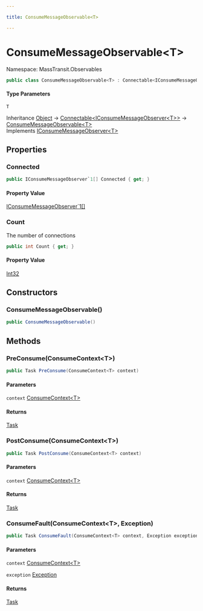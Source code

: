 ```yaml
---

title: ConsumeMessageObservable<T>

---
```


# ConsumeMessageObservable\<T\>

Namespace: MassTransit.Observables

```csharp
public class ConsumeMessageObservable<T> : Connectable<IConsumeMessageObserver<T>>, IConsumeMessageObserver<T>
```

#### Type Parameters

`T`<br/>

Inheritance [Object](https://learn.microsoft.com/en-us/dotnet/api/system.object) → [Connectable\<IConsumeMessageObserver\<T\>\>](../masstransit-util/connectable-1) → [ConsumeMessageObservable\<T\>](../masstransit-observables/consumemessageobservable-1)<br/>
Implements [IConsumeMessageObserver\<T\>](../masstransit/iconsumemessageobserver-1)

## Properties

### **Connected**

```csharp
public IConsumeMessageObserver`1[] Connected { get; }
```

#### Property Value

[IConsumeMessageObserver`1[]](../masstransit/iconsumemessageobserver-1)<br/>

### **Count**

The number of connections

```csharp
public int Count { get; }
```

#### Property Value

[Int32](https://learn.microsoft.com/en-us/dotnet/api/system.int32)<br/>

## Constructors

### **ConsumeMessageObservable()**

```csharp
public ConsumeMessageObservable()
```

## Methods

### **PreConsume(ConsumeContext\<T\>)**

```csharp
public Task PreConsume(ConsumeContext<T> context)
```

#### Parameters

`context` [ConsumeContext\<T\>](../masstransit/consumecontext-1)<br/>

#### Returns

[Task](https://learn.microsoft.com/en-us/dotnet/api/system.threading.tasks.task)<br/>

### **PostConsume(ConsumeContext\<T\>)**

```csharp
public Task PostConsume(ConsumeContext<T> context)
```

#### Parameters

`context` [ConsumeContext\<T\>](../masstransit/consumecontext-1)<br/>

#### Returns

[Task](https://learn.microsoft.com/en-us/dotnet/api/system.threading.tasks.task)<br/>

### **ConsumeFault(ConsumeContext\<T\>, Exception)**

```csharp
public Task ConsumeFault(ConsumeContext<T> context, Exception exception)
```

#### Parameters

`context` [ConsumeContext\<T\>](../masstransit/consumecontext-1)<br/>

`exception` [Exception](https://learn.microsoft.com/en-us/dotnet/api/system.exception)<br/>

#### Returns

[Task](https://learn.microsoft.com/en-us/dotnet/api/system.threading.tasks.task)<br/>
